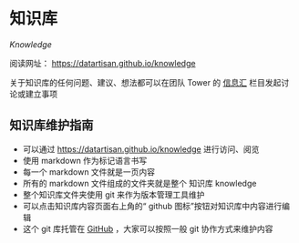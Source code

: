 # 知识库

*Knowledge*

阅读网址： https://datartisan.github.io/knowledge

关于知识库的任何问题、建议、想法都可以在团队 Tower 的 [信息汇](https://tower.im/projects/ec84f68bb6a04f7b8ace8881fafa9949/) 栏目发起讨论或建立事项


## 知识库维护指南

- 可以通过 https://datartisan.github.io/knowledge 进行访问、阅览
- 使用 markdown 作为标记语言书写
- 每一个 markdown 文件就是一页内容
- 所有的 markdown 文件组成的文件夹就是整个 知识库 knowledge
- 整个知识库文件夹使用 git 来作为版本管理工具维护
- 可以点击知识库内容页面右上角的“ github 图标”按钮对知识库中内容进行编辑
- 这个 git 库托管在 [GitHub](https://github.com/Datartisan/knowledge) ，大家可以按照一般 git 协作方式来维护内容



